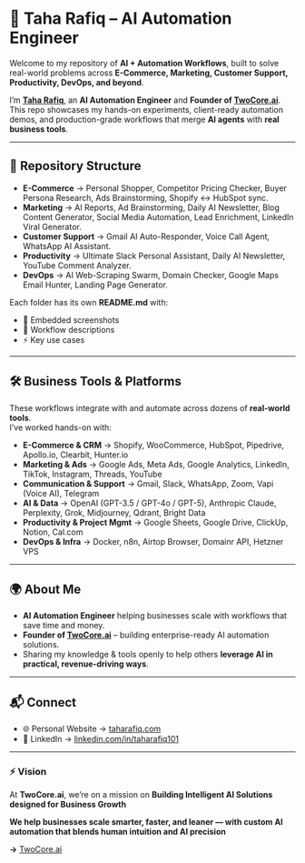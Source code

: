 # 🚀 Taha Rafiq – AI Automation Engineer  

Welcome to my repository of **AI + Automation Workflows**, built to solve real-world problems across **E-Commerce, Marketing, Customer Support, Productivity, DevOps, and beyond**.  

I’m **[Taha Rafiq](https://taharafiq.com)**, an **AI Automation Engineer** and **Founder of [TwoCore.ai](https://twocore.ai)**.  
This repo showcases my hands-on experiments, client-ready automation demos, and production-grade workflows that merge **AI agents** with **real business tools**.  

---

## 📂 Repository Structure  

- **E-Commerce** → Personal Shopper, Competitor Pricing Checker, Buyer Persona Research, Ads Brainstorming, Shopify ↔ HubSpot sync.  
- **Marketing** → AI Reports, Ad Brainstorming, Daily AI Newsletter, Blog Content Generator, Social Media Automation, Lead Enrichment, LinkedIn Viral Generator.  
- **Customer Support** → Gmail AI Auto-Responder, Voice Call Agent, WhatsApp AI Assistant.  
- **Productivity** → Ultimate Slack Personal Assistant, Daily AI Newsletter, YouTube Comment Analyzer.  
- **DevOps** → AI Web-Scraping Swarm, Domain Checker, Google Maps Email Hunter, Landing Page Generator.  

Each folder has its own **README.md** with:  
- 📸 Embedded screenshots  
- 📝 Workflow descriptions  
- ⚡ Key use cases  

---

## 🛠️ Business Tools & Platforms  

These workflows integrate with and automate across dozens of **real-world tools**.  
I’ve worked hands-on with:  

- **E-Commerce & CRM** → Shopify, WooCommerce, HubSpot, Pipedrive, Apollo.io, Clearbit, Hunter.io  
- **Marketing & Ads** → Google Ads, Meta Ads, Google Analytics, LinkedIn, TikTok, Instagram, Threads, YouTube  
- **Communication & Support** → Gmail, Slack, WhatsApp, Zoom, Vapi (Voice AI), Telegram  
- **AI & Data** → OpenAI (GPT-3.5 / GPT-4o / GPT-5), Anthropic Claude, Perplexity, Grok, Midjourney, Qdrant, Bright Data  
- **Productivity & Project Mgmt** → Google Sheets, Google Drive, ClickUp, Notion, Cal.com  
- **DevOps & Infra** → Docker, n8n, Airtop Browser, Domainr API, Hetzner VPS  

---

## 🌍 About Me  

- **AI Automation Engineer** helping businesses scale with workflows that save time and money.  
- **Founder of [TwoCore.ai](https://twocore.ai)** – building enterprise-ready AI automation solutions.  
- Sharing my knowledge & tools openly to help others **leverage AI in practical, revenue-driving ways**.  

---

## 📬 Connect  

- 🌐 Personal Website → [taharafiq.com](https://taharafiq.com)  
- 💼 LinkedIn → [linkedin.com/in/taharafiq101](https://linkedin.com/in/taharafiq101)    

---

### ⚡ Vision  
At **TwoCore.ai**, we’re on a mission on **Building Intelligent AI Solutions designed for Business Growth** 

**We help businesses scale smarter, faster, and leaner — with custom AI automation that blends human intuition and AI precision**

**→** [TwoCore.ai](https://twocore.ai)  
